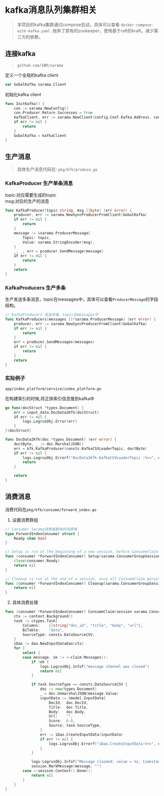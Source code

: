 # kafka消息队列集群相关

> 本项目的kafka集群通过compose启动，具体可以查看 `docker-compose-with-kafka.yaml`. 
> 抛弃了原有的zookeeper，使用基于raft的kraft。减少第三方的依赖。

## 连接kafka

> `github.com/IBM/sarama`

定义一个全局的kafka client

```go
var GobalKafka sarama.Client
```

初始化kafka client

```go
func InitKafka() {
	con := sarama.NewConfig()
	con.Producer.Return.Successes = true
	kafkaClient, err := sarama.NewClient(config.Conf.Kafka.Address, con)
	if err != nil {
		return
	}
	GobalKafka = kafkaClient
}
```

## 生产消息

> 具体生产消息代码在: `pkg/kfk/produce.go`

### KafkaProducer 生产单条消息

topic:对应需要生成的topic \
msg:对应的生产的消息

```go
func KafkaProducer(topic string, msg []byte) (err error) {
	producer, err := sarama.NewSyncProducerFromClient(GobalKafka)
	if err != nil {
		return
	}
	message := &sarama.ProducerMessage{
		Topic: topic,
		Value: sarama.StringEncoder(msg),
	}
	_, _, err = producer.SendMessage(message)
	if err != nil {
		return
	}
	return
}
```

### KafkaProducers 生产多条

生产发送多条消息，topic在messages中，具体可以查看`ProducerMessage`的字段结构。

```go
// KafkaProducers 发送多条，topic在messages中
func KafkaProducers(messages []*sarama.ProducerMessage) (err error) {
	producer, err := sarama.NewSyncProducerFromClient(GobalKafka)
	if err != nil {
		return
	}
	err = producer.SendMessages(messages)
	if err != nil {
		return
	}
	return
}
```

### 实际例子

`app/index_platform/service/index_platform.go`

在构建索引的时候,将正排索引信息推到kafka中

```go
go func(docStruct *types.Document) {
    err = input_data.DocData2Kfk(docStruct)
    if err != nil {
        logs.LogrusObj.Error(err)
    }
}(docStruct)
```


```go
func DocData2Kfk(doc *types.Document) (err error) {
	doctByte, _ := doc.MarshalJSON()
	err = kfk.KafkaProducer(consts.KafkaCSVLoaderTopic, doctByte)
	if err != nil {
		logs.LogrusObj.Errorf("DocData2Kfk-KafkaCSVLoaderTopic :%+v", err)
		return
	}

	return
}
```

## 消费消息

消费代码在`pkg/kfk/consume/forward_index.go`

1. 设置消费群组

```go
// Consumer Sarama消费者群体的消费者
type ForwardIndexConsumer struct {
	Ready chan bool
}

// Setup is run at the beginning of a new session, before ConsumeClaim
func (consumer *ForwardIndexConsumer) Setup(sarama.ConsumerGroupSession) error {
	close(consumer.Ready)
	return nil
}

// Cleanup is run at the end of a session, once all ConsumeClaim goroutines have exited
func (consumer *ForwardIndexConsumer) Cleanup(sarama.ConsumerGroupSession) error {
	return nil
}
```

2. 具体消费处理

```go
func (consumer *ForwardIndexConsumer) ConsumeClaim(session sarama.ConsumerGroupSession, claim sarama.ConsumerGroupClaim) error {
	ctx := context.Background()
	task := &types.Task{
		Columns:    []string{"doc_id", "title", "body", "url"},
		BiTable:    "data",
		SourceType: consts.DataSourceCSV,
	}
	iDao := dao.NewInputDataDao(ctx)
	for {
		select {
		case message, ok := <-claim.Messages():
			if !ok {
				logs.LogrusObj.Infof("message channel was closed")
				return nil
			}

			if task.SourceType == consts.DataSourceCSV {
				doc := new(types.Document)
				_ = doc.UnmarshalJSON(message.Value)
				inputData := &model.InputData{
					DocId:  doc.DocId,
					Title:  doc.Title,
					Body:   doc.Body,
					Url:    "",
					Score:  0.0,
					Source: task.SourceType,
				}
				err := iDao.CreateInputData(inputData)
				if err != nil {
					logs.LogrusObj.Errorf("iDao.CreateInputData:%+v", err)
				}
			}

			logs.LogrusObj.Infof("Message claimed: value = %s, timestamp = %v, topic = %s", string(message.Value), message.Timestamp, message.Topic)
			session.MarkMessage(message, "")
		case <-session.Context().Done():
			return nil
		}
	}
}
```
